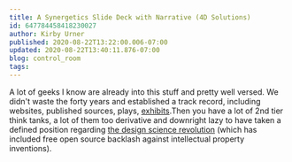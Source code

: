 ```yaml
---
title: A Synergetics Slide Deck with Narrative (4D Solutions)
id: 647784458418230027
author: Kirby Urner
published: 2020-08-22T13:22:00.006-07:00
updated: 2020-08-22T13:40:11.876-07:00
blog: control_room
tags: 
---
```


A lot of geeks I know are already into this stuff and pretty well versed. We didn't waste the forty years and established a track record, including websites, published sources, plays, [exhibits](https://mybizmo.blogspot.com/2018/06/princeton-chatter.html).Then you have a lot of 2nd tier think tanks, a lot of them too derivative and downright lazy to have taken a defined position regarding [the design science revolution](https://en.wikipedia.org/wiki/Design_science_revolution) (which has included free open source backlash against intellectual property inventions).